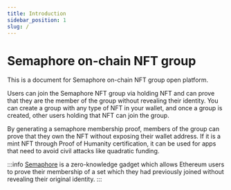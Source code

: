 ```yaml
---
title: Introduction
sidebar_position: 1
slug: /
---
```


# Semaphore on-chain NFT group
This is a document for Semaphore on-chain NFT group open platform.

Users can join the Semaphore NFT group  via holding NFT and can prove that they are the member of the group without revealing their identity.
You can create a group with any type of NFT in your wallet, and once a group is created, other users holding that NFT can join the group.

By generating a semaphore membership proof, members of the group can prove that they own the NFT without exposing their wallet address.
If it is a mint NFT through Proof of Humanity certification, it can be used for apps that need to avoid civil attacks like quadratic funding.

:::info
[Semaphore](https://semaphore.appliedzkp.org/) is a zero-knowledge gadget which allows Ethereum users to prove their membership of a set which they had previously joined without revealing their original identity.
:::